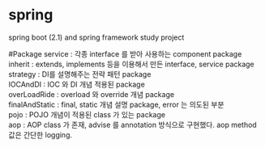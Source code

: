 # spring
spring boot (2.1) and spring framework study project

#Package
service : 각종 interface 를 받아 사용하는 component package<br/>
inherit : extends, implements 등을 이용해서 만든 interface, service package<br/>
strategy : DI를 설명해주는 전략 패턴 package<br/>
IOCAndDI : IOC 와 DI 개념 적용된 package<br/>
overLoadRide : overload 와 override 개념 package<br/>
finalAndStatic : final, static 개념 설명 package, error 는 의도된 부분<br/>
pojo : POJO 개념이 적용된 class 가 있는 package<br/>
aop : AOP class 가 존재, advise 를 annotation 방식으로 구현했다. aop method 값은 간단한 logging.